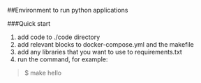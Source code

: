 ##Environment to run python applications

###Quick start
1. add code to ./code directory
2. add relevant blocks to docker-compose.yml and the makefile
3. add any libraries that you want to use to requirements.txt
4. run the command, for example:

> $ make hello

